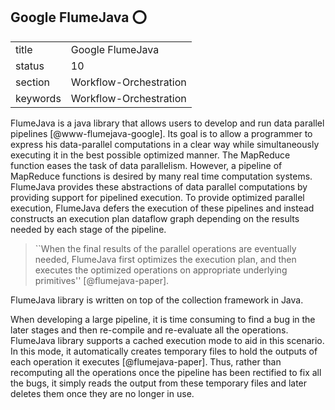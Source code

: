 ## Google FlumeJava :o:


|          |                        |
| -------- | ---------------------- |
| title    | Google FlumeJava       | 
| status   | 10                     |
| section  | Workflow-Orchestration |
| keywords | Workflow-Orchestration |



FlumeJava is a java library that allows users to develop and run data
parallel pipelines [@www-flumejava-google]. Its goal is to allow a
programmer to express his data-parallel computations in a clear way
while simultaneously executing it in the best possible optimized
manner. The MapReduce function eases the task of data
parallelism. However, a pipeline of MapReduce functions is desired by
many real time computation systems. FlumeJava provides these
abstractions of data parallel computations by providing support for
pipelined execution. To provide optimized parallel execution,
FlumeJava defers the execution of these pipelines and instead
constructs an execution plan dataflow graph depending on the results
needed by each stage of the pipeline.

> ``When the final results of the parallel operations are eventually
> needed, FlumeJava first optimizes the execution plan, and then
> executes the optimized operations on appropriate underlying
> primitives'' [@flumejava-paper].

FlumeJava
library is written on top of the collection framework in Java.

When developing a large pipeline, it is time consuming to find a bug
in the later stages and then re-compile and re-evaluate all the
operations. FlumeJava library supports a cached execution mode to aid
in this scenario. In this mode, it automatically creates temporary
files to hold the outputs of each operation it
executes [@flumejava-paper]. Thus, rather than recomputing all the
operations once the pipeline has been rectified to fix all the bugs,
it simply reads the output from these temporary files and later
deletes them once they are no longer in use.




